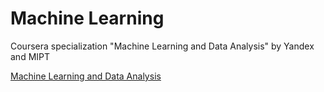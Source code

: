 # Machine Learning 
Coursera specialization "Machine Learning and Data Analysis" by Yandex and MIPT

[Machine Learning and Data Analysis](https://www.coursera.org/specializations/machine-learning-data-analysis "Coursera")
